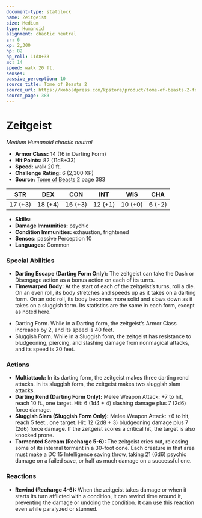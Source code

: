 ```yaml
---
document-type: statblock
name: Zeitgeist
size: Medium
type: Humanoid
alignment: chaotic neutral
cr: 6
xp: 2,300
hp: 82
hp_roll: 11d8+33
ac: 14
speed: walk 20 ft.
senses: 
passive_perception: 10
source_title: Tome of Beasts 2
source_url: https://koboldpress.com/kpstore/product/tome-of-beasts-2-for-5th-edition
source_page: 383
---
```


# Zeitgeist

*Medium* *Humanoid* *chaotic neutral*

- **Armor Class:** 14 (16 in Darting Form)
- **Hit Points:** 82 (11d8+33)
- **Speed:** walk 20 ft.
- **Challenge Rating:** 6 (2,300 XP)
- **Source:** [Tome of Beasts 2](https://koboldpress.com/kpstore/product/tome-of-beasts-2-for-5th-edition) page 383

| STR | DEX | CON | INT | WIS | CHA |
| --- | --- | --- | --- | --- | --- |
| 17 (+3) | 18 (+4) | 16 (+3) | 12 (+1) | 10 (+0) | 6 (-2) |

- **Skills:** 
- **Damage Immunities:** psychic
- **Condition Immunities:** exhaustion, frightened
- **Senses:** passive Perception 10
- **Languages:** Common

### Special Abilities

- **Darting Escape (Darting Form Only):** The zeitgeist can take the Dash or Disengage action as a bonus action on each of its turns.
- **Timewarped Body:** At the start of each of the zeitgeist’s turns, roll a die. On an even roll, its body stretches and speeds up as it takes on a darting form. On an odd roll, its body becomes more solid and slows down as it takes on a sluggish form. Its statistics are the same in each form, except as noted here.
* Darting Form. While in a Darting form, the zeitgeist’s Armor Class increases by 2, and its speed is 40 feet.
* Sluggish Form. While in a Sluggish form, the zeitgeist has resistance to bludgeoning, piercing, and slashing damage from nonmagical attacks, and its speed is 20 feet.

### Actions

- **Multiattack:** In its darting form, the zeitgeist makes three darting rend attacks. In its sluggish form, the zeitgeist makes two sluggish slam attacks.
- **Darting Rend (Darting Form Only):** Melee Weapon Attack: +7 to hit, reach 10 ft., one target. Hit: 6 (1d4 + 4) slashing damage plus 7 (2d6) force damage.
- **Sluggish Slam (Sluggish Form Only):** Melee Weapon Attack: +6 to hit, reach 5 feet., one target. Hit: 12 (2d8 + 3) bludgeoning damage plus 7 (2d6) force damage. If the zeitgeist scores a critical hit, the target is also knocked prone.
- **Tormented Scream (Recharge 5-6):** The zeitgeist cries out, releasing some of its internal torment in a 30-foot cone. Each creature in that area must make a DC 15 Intelligence saving throw, taking 21 (6d6) psychic damage on a failed save, or half as much damage on a successful one.

### Reactions

- **Rewind (Recharge 4-6):** When the zeitgeist takes damage or when it starts its turn afflicted with a condition, it can rewind time around it, preventing the damage or undoing the condition. It can use this reaction even while paralyzed or stunned.

